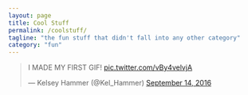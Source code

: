 ```yaml
---
layout: page
title: Cool Stuff
permalink: /coolstuff/
tagline: "the fun stuff that didn't fall into any other category"
category: "fun"
---
```


<blockquote class="twitter-tweet" data-lang="en"><p lang="en" dir="ltr">I MADE MY FIRST GIF! <a href="https://t.co/vBy4velvjA">pic.twitter.com/vBy4velvjA</a></p>&mdash; Kelsey Hammer (@Kel_Hammer) <a href="https://twitter.com/Kel_Hammer/status/775871829500125184">September 14, 2016</a></blockquote>
<script async src="//platform.twitter.com/widgets.js" charset="utf-8"></script>

